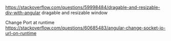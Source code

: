 https://stackoverflow.com/questions/59998484/dragable-and-resizable-div-with-angular
dragable and resizable window

Change Port at runtime
https://stackoverflow.com/questions/60685483/angular-change-socket-io-url-on-runtime